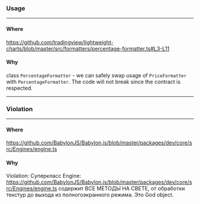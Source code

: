 ### Usage

---
#### Where

https://github.com/tradingview/lightweight-charts/blob/master/src/formatters/percentage-formatter.ts#L3-L11

#### Why

class `PercentageFormatter` - we can safely swap usage of `PriceFormatter` with `PercentageFormatter`. The code will not break since the contract is respected.

------------------------

### Violation

---
#### Where

https://github.com/BabylonJS/Babylon.js/blob/master/packages/dev/core/src/Engines/engine.ts

#### Why

Violation: Суперкласс Engine: https://github.com/BabylonJS/Babylon.js/blob/master/packages/dev/core/src/Engines/engine.ts содержит ВСЕ МЕТОДЫ НА СВЕТЕ, от обработки текстур до выхода из полногоэкранного режима. Это God object.

